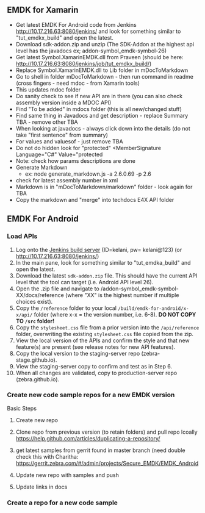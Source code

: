 
## EMDK for Xamarin

* Get latest EMDK For Android code from Jenkins  http://10.17.216.63:8080/jenkins/ and look for something similar to "tut_emdkx_build" and open the latest. 
* Download sdk-addon.zip  and unzip (The SDK-Addon at the highest api level has the javadocs ex; addon-symbol_emdk-symbol-26)
* Get latest Symbol.XamarinEMDK.dll from Praveen (should be here: http://10.17.216.63:8080/jenkins/job/tut_emdkx_build/)
* Replace Symbol.XamarinEMDK.dll to Lib folder in mDocToMarkdown
* Go to shell in folder mDocToMarkdown - then run command in readme (cross fingers - need mdoc - from Xamarin tools)
* This updates mdoc folder
* Do sanity check to see if new API are in there (you can also check assembly version inside a MDOC API)
* Find "To be added" in mdocs folder (this is all new/changed stuff)
* Find same thing in Javadocs and get description - replace Summary TBA - remove other TBA
* When looking at javadocs - always click down into the details (do not take "first sentence" from summary)
* For values and valuesof - just remove TBA
* Do not do hidden look for "protected" <MemberSignature Language="C#" Value="protected
* Note: check how params descriptions are done
* Generate Markdown
	* ex: node generate_markdown.js -a 2.6.0.69 -p 2.6 
* check for latest assembly number in xml
* Markdown is in "mDocToMarkdown/markdown" folder - look again for TBA
* Copy the markdown and "merge" into techdocs E4X API folder

## EMDK For Android

### Load APIs
1. Log onto the [Jenkins build server](http://10.17.216.63:8080/jenkins/job/TUT_Build_EMDKA/) (ID=kelani, pw= kelani@123) (or http://10.17.216.63:8080/jenkins/)
2. In the main pane, look for something similar to "tut_emdka_build" and open the latest.
3. Download the latest `sdk-addon.zip` file. This should have the current API level that the tool can target (i.e. Android API level 26). 
4. Open the .zip file and navigate to /addon-symbol_emdk-symbol-XX/docs/reference (where "XX" is the highest number if multiple choices exist). 
5. Copy the `/reference` folder to your local `/build/emdk-for-android/x-x/api/` folder (where x-x = the version number, i.e. 6-8). **DO NOT COPY TO `/src` folder!** 
6. Copy the `stylesheet.css` file from a prior version into the `/api/reference` folder, overwriting the existing `stylesheet.css` file copied from the zip. 
7. View the local version of the APIs and confirm the style and that new feature(s) are present (see release notes for new API features).
8. Copy the local version to the staging-server repo (zebra-stage.github.io).
9. View the staging-server copy to confirm and test as in Step 6.
10. When all changes are validated, copy to production-server repo (zebra.github.io).

### Create new code sample repos for a new EMDK version
Basic Steps
1) Create new repo
2) Clone repo from previous version (to retain folders) and pull repo lcoally https://help.github.com/articles/duplicating-a-repository/

3) get latest samples from gerrit  found in master branch (need double check this with Charitha:
https://gerrit.zebra.com/#/admin/projects/Secure_EMDK/EMDK_Android

4) Update new repo with samples and push

5) Update links in docs


### Create a repo for a new code sample




